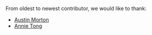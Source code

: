 From oldest to newest contributor, we would like to thank:

- [Austin Morton](https://github.com/apmorton)
- [Annie Tong](https://github.com/bbqroastcheese)

